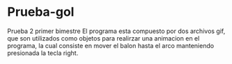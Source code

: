 # Prueba-gol
Prueba 2 primer bimestre
El programa esta compuesto por dos archivos gif, que son utilizados como objetos para realirzar una animacion en el programa, la cual consiste en mover el balon hasta el arco manteniendo presionada la tecla right.
